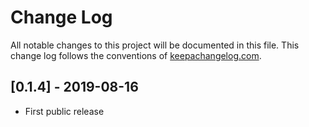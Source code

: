 # Change Log
All notable changes to this project will be documented in this file. This change log follows the conventions of [keepachangelog.com](http://keepachangelog.com/).

## [0.1.4] - 2019-08-16
- First public release

